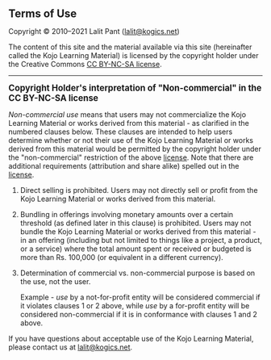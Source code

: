 <span style="font-size:1.5em"><strong>Terms of Use</strong></span>

Copyright © 2010–2021 Lalit Pant (lalit@kogics.net)

The content of this site and the material available via this site (hereinafter called the Kojo Learning Material) is licensed by the copyright holder under the Creative Commons [CC BY-NC-SA license](https://creativecommons.org/licenses/by-nc-sa/4.0/).

---

<span style="font-size:1.2em"><strong>Copyright Holder's interpretation of "Non-commercial" in the CC BY-NC-SA license</strong></span>

*Non-commercial use* means that users may not commercialize the Kojo Learning Material or works derived from this material - as clarified in the numbered clauses below. These clauses are intended to help users determine whether or not their use of the Kojo Learning Material or works derived from this material would be permitted by the copyright holder under the "non-commercial" restriction of the above [license](https://creativecommons.org/licenses/by-nc-sa/4.0/). Note that there are additional requirements (attribution and share alike) spelled out in the [license](https://creativecommons.org/licenses/by-nc-sa/4.0/).

1. Direct selling is prohibited. Users may not directly sell or profit from the Kojo Learning Material or works derived from this material.

2. Bundling in offerings involving monetary amounts over a certain threshold (as defined later in this clause) is prohibited. Users may not bundle the Kojo Learning Material or works derived from this material - in an offering (including but not limited to things like a project, a product, or a service) where the total amount spent or received or budgeted is more than Rs. 100,000 (or equivalent in a different currency).

3. Determination of commercial vs. non-commercial purpose is based on the use, not the user.

   Example - *use* by a not-for-profit entity will be considered commercial if it violates clauses 1 or 2 above, while *use* by a for-profit entity will be considered non-commercial if it is in conformance with clauses 1 and 2 above.

If you have questions about acceptable use of the Kojo Learning Material, please contact us at lalit@kogics.net.